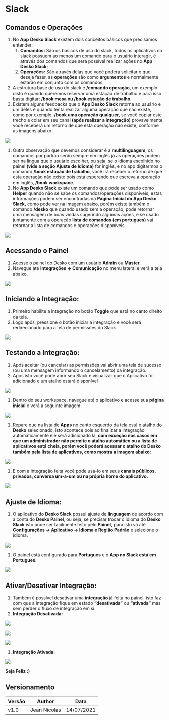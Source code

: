 # Slack

## Comandos e Operações

1. No **App** **Desko Slack** existem dois conceitos básicos que precisamos entender:
   1. **Comandos:** São os básicos de uso do slack, todos os aplicativos no slack possuem ao menos um comando para o usuário interagir, é através dos comandos que será possível realizar ações no **App Desko Slack;**
   2. **Operações:** São através delas que você poderá solicitar o que deseja fazer, as **operações** são como **argumentos** e normalmente estarão em conjunto com os comandos.
2. A estrutura base de uso do slack é **/comando operação**, um exemplo disto é quando queremos reservar uma estação de trabalho e para isso basta digitar: **/book mesa ou /book estação de trabalho**.
3. Existem alguns feedbacks que o **App Desko Slack** retorna ao usuário e um deles é quando tenta realizar alguma operação que não existe, como por exemplo, **/book uma operação qualquer,** se você copiar este trecho e colar em seu canal **(após realizar a integração)** provavelmente você receberá um retorno de que esta operação não existe, conforme as imagens abaixo.

![](<../.gitbook/assets/2 (2).png>)

1. Outra observação que devemos considerar é a **multilinguagem**, os comandos por padrão serão sempre em inglês já as operações podem ser na língua que o usuário escolher, ou seja, se o idioma escolhido no painel **(vide a seção Ajuste de Idioma)** for inglês, e no app digitarmos o comando **/book estação de trabalho**, você irá receber o retorno de que esta operação não existe pois está esperando que escreva a operação em inglês, **/book workspace**.
2. No **App Desko Slack** existe um comando que pode ser usado como **Helper** quando não se sabe os comandos/operações disponíveis, estas informações podem ser encontradas na **Página Inicial do App Desko Slack,** como pode ver na imagem abaixo, porém existe também o comando **/desko** que quando usado sem a operação, pode retornar uma mensagem de boas vindas sugerindo algumas ações, e se usado juntamente com a operação **lista de comandos (em portugues)** vai retornar a lista de comandos e operações disponíveis.

![](<../.gitbook/assets/3 (2).png>)

##

## Acessando o Painel

1. Acesse o painel do Desko com um usuário **Admin** ou **Master.**
2. Navegue até **Integrações -> Comunicação** no menu lateral e verá a tela abaixo.

![](<../.gitbook/assets/4 (2).png>)

## Iniciando a Integração:

1. Primeiro habilite a integração no botão **Toggle** que está no canto direito da tela.
2. Logo após, pressione o botão iniciar a integração e você será redirecionado para a tela de permissões do Slack.

![](<../.gitbook/assets/5 (2).png>)

## Testando a Integração:

1. Após aceitar (ou cancelar) as permissões vai abrir uma tela de sucesso (ou uma mensagem informando o cancelamento) da integração.
2. Após isto você pode abrir seu Slack e visualizar que o Aplicativo foi adicionado e um atalho estará disponível

![](<../.gitbook/assets/6 (2).png>)

1. Dentro do seu workspace, navegue até o aplicativo e acesse sua **página inicial** e verá a seguinte imagem:

![](<../.gitbook/assets/7 (2).png>)

1. Repare que na lista de **Apps** no canto esquerdo da tela está o atalho do **Desko** selecionado, isto acontece pois ao finalizar a integração automaticamente ele será adicionado lá, **com exceção nos casos em que um administrador não permite o atalho automático ou a lista de aplicativos está cheia, porém você poderá acessar o atalho do Desko também pela lista de aplicativos, como mostra a imagem abaixo:**

![](<../.gitbook/assets/8 (2).png>)

1. E com a integração feita você pode usá-lo em seus **canais públicos, privados, conversa um-a-um ou na própria home do aplicativo.**

![](<../.gitbook/assets/9 (2).png>)

## Ajuste de Idioma:

1. O aplicativo do **Desko Slack** possui ajuste de **linguagem** de acordo com a conta do **Desko Painel**, ou seja, se precisar trocar o idioma do **Desko Slack** isto pode ser facilmente feito pelo **Painel,** para isto vá até **Configurações -> Aplicativo -> Idioma e Região Padrão** e selecione o idioma.

![](<../.gitbook/assets/10 (2).png>)

1. O painel está configurado para **Portugues** e o **App no Slack está em Portugues.**

![](<../.gitbook/assets/11 (2).png>)

## Ativar/Desativar Integração:

1. Também é possível desativar uma **integração** já feita no painel, isto faz com que a integração fique em estado **“desativada”** ou **“ativada”** mas sem perder o fluxo de integração em si.
2. **Integração Desativada:**

![](<../.gitbook/assets/12 (2).png>)

![](<../.gitbook/assets/13 (2).png>)

![](<../.gitbook/assets/14 (2).png>)

1. **Integração Ativada:**

![](<../.gitbook/assets/15 (1).png>)

**Seja Feliz :)**

## Versionamento

| **Versão** | **Author**   | **Data**   |
| ---------- | ------------ | ---------- |
| v1.0       | Jean Nícolas | 14/07/2021 |
